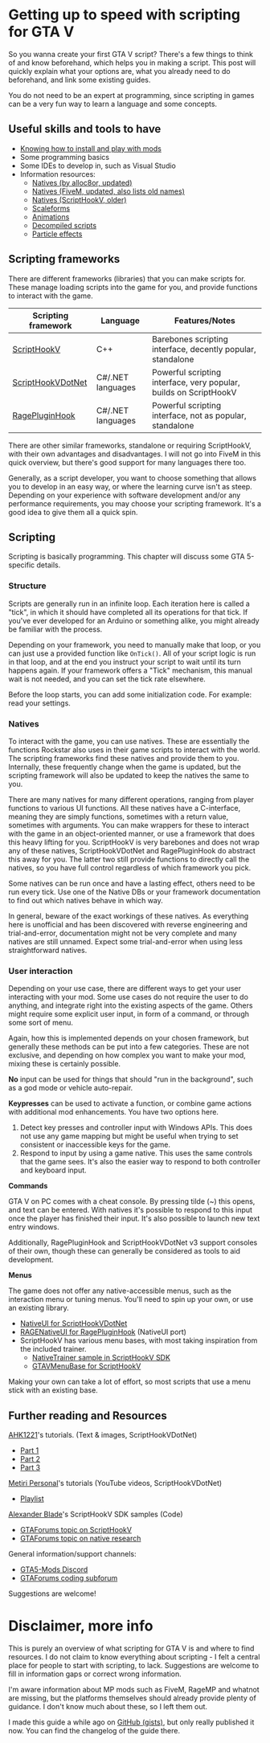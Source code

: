 # Getting up to speed with scripting for GTA V

So you wanna create your first GTA V script? There's a few things to think of and know beforehand, which helps you in making a script. This post will quickly explain what your options are, what you already need to do beforehand, and link some existing guides.

You do not need to be an expert at programming, since scripting in games can be a very fun way to learn a language and some concepts.

## Useful skills and tools to have

* [Knowing how to install and play with mods](https://forums.gta5-mods.com/topic/14693/quick-start-guide-to-modding-grand-theft-auto-v)
* Some programming basics
* Some IDEs to develop in, such as Visual Studio
* Information resources:
  * [Natives (by alloc8or, updated)](https://alloc8or.re/gta5/nativedb/)
  * [Natives (FiveM, updated, also lists old names)](https://runtime.fivem.net/doc/natives/)
  * [Natives (ScriptHookV, older)](http://www.dev-c.com/nativedb/)
  * [Scaleforms](https://www.vespura.com/fivem/scaleform/)
  * [Animations](https://alexguirre.github.io/animations-list/)
  * [Decompiled scripts](https://github.com/root-cause/v-decompiled-scripts)
  * [Particle effects](https://particles.altv.mp/)

## Scripting frameworks

There are different frameworks (libraries) that you can make scripts for. These manage loading scripts into the game for you, and provide functions to interact with the game.

| Scripting framework | Language | Features/Notes |
|---------------------|----------|----------------|
| [ScriptHookV](https://www.dev-c.com/gtav/scripthookv/) | C++ | Barebones scripting interface, decently popular, standalone |
| [ScriptHookVDotNet](https://github.com/crosire/scripthookvdotnet/releases) | C#/.NET languages | Powerful scripting interface, very popular, builds on ScriptHookV |
| [RagePluginHook](https://ragepluginhook.net/) | C#/.NET languages | Powerful scripting interface, not as popular, standalone |

There are other similar frameworks, standalone or requiring ScriptHookV, with their own advantages and disadvantages. I will not go into FiveM in this quick overview, but there's good support for many languages there too.

Generally, as a script developer, you want to choose something that allows you to develop in an easy way, or where the learning curve isn't as steep. Depending on your experience with software development and/or any performance requirements, you may choose your scripting framework. It's a good idea to give them all a quick spin.

## Scripting

Scripting is basically programming. This chapter will discuss some GTA 5-specific details.

### Structure

Scripts are generally run in an infinite loop. Each iteration here is called a "tick", in which it should have completed all its operations for that tick. If you've ever developed for an Arduino or something alike, you might already be familiar with the process.

Depending on your framework, you need to manually make that loop, or you can just use a provided function like `OnTick()`. All of your script logic is run in that loop, and at the end you instruct your script to wait until its turn happens again. If your framework offers a "Tick" mechanism, this manual wait is not needed, and you can set the tick rate elsewhere.

Before the loop starts, you can add some initialization code. For example: read your settings.

### Natives

To interact with the game, you can use natives. These are essentially the functions Rockstar also uses in their game scripts to interact with the world. The scripting frameworks find these natives and provide them to you. Internally, these frequently change when the game is updated, but the scripting framework will also be updated to keep the natives the same to you.

There are many natives for many different operations, ranging from player functions to various UI functions. All these natives have a C-interface, meaning they are simply functions, sometimes with a return value, sometimes with arguments. You can make wrappers for these to interact with the game in an object-oriented manner, or use a framework that does this heavy lifting for you. ScriptHookV is very barebones and does not wrap any of these natives, ScriptHookVDotNet and RagePluginHook do abstract this away for you. The latter two still provide functions to directly call the natives, so you have full control regardless of which framework you pick.

Some natives can be run once and have a lasting effect, others need to be run every tick. Use one of the Native DBs or your framework documentation to find out which natives behave in which way.

In general, beware of the exact workings of these natives. As everything here is unofficial and has been discovered with reverse engineering and trial-and-error, documentation might not be very complete and many natives are still unnamed. Expect some trial-and-error when using less straightforward natives.

### User interaction

Depending on your use case, there are different ways to get your user interacting with your mod. Some use cases do not require the user to do anything, and integrate right into the existing aspects of the game. Others might require some explicit user input, in form of a command, or through some sort of menu.

Again, how this is implemented depends on your chosen framework, but generally these methods can be put into a few categories. These are not exclusive, and depending on how complex you want to make your mod, mixing these is certainly possible.

**No** input can be used for things that should "run in the background", such as a god mode or vehicle auto-repair.

**Keypresses** can be used to activate a function, or combine game actions with additional mod enhancements. You have two options here.

1. Detect key presses and controller input with Windows APIs. This does not use any game mapping but might be useful when trying to set consistent or inaccessible keys for the game.
2. Respond to input by using a game native. This uses the same controls that the game sees. It's also the easier way to respond to both controller and keyboard input.

**Commands**

GTA V on PC comes with a cheat console. By pressing tilde (~) this opens, and text can be entered. With natives it's possible to respond to this input once the player has finished their input. It's also possible to launch new text entry windows.

Additionally, RagePluginHook and ScriptHookVDotNet v3 support consoles of their own, though these can generally be considered as tools to aid development.

**Menus**

The game does not offer any native-accessible menus, such as the interaction menu or tuning menus. You'll need to spin up your own, or use an existing library.

* [NativeUI for ScriptHookVDotNet](https://github.com/Guad/NativeUI/releases/)
* [RAGENativeUI for RagePluginHook](https://github.com/alexguirre/RAGENativeUI/releases) (NativeUI port)
* ScriptHookV has various menu bases, with most taking inspiration from the included trainer.
  * [NativeTrainer sample in ScriptHookV SDK](https://www.dev-c.com/gtav/scripthookv/)
  * [GTAVMenuBase for ScriptHookV](https://github.com/E66666666/GTAVMenuBase)

Making your own can take a lot of effort, so most scripts that use a menu stick with an existing base.

## Further reading and Resources

[AHK1221](https://forums.gta5-mods.com/user/ahk1221)'s tutorials. (Text & images, ScriptHookVDotNet)

* [Part 1](https://forums.gta5-mods.com/topic/6282/net-c-shvdn-modding-basics-and-how-to-start-modding-in-c-part-1)
* [Part 2](https://forums.gta5-mods.com/topic/6442/net-c-shvdn-modding-basics-what-is-ontick-part-2)
* [Part 3](https://forums.gta5-mods.com/topic/7113/net-c-shvdn-modding-basics-vector3s-and-vehicles-manipulation-part-3)


[Metiri Personal](https://www.youtube.com/channel/UCMdBeKmopZBdd3-1n5lOjhA)'s tutorials (YouTube videos, ScriptHookVDotNet)

* [Playlist](https://www.youtube.com/watch?v=PaQZEdES7No&list=PLbhQKmLHe3WVkQx1oO3XZuGcfk0ddzlUt)

[Alexander Blade](https://www.dev-c.com/gtav/scripthookv/)'s ScriptHookV SDK samples (Code)

* [GTAForums topic on ScriptHookV](https://gtaforums.com/topic/788343-script-hook-v/)
* [GTAForums topic on native research](https://gtaforums.com/topic/717612-v-scriptnative-documentation-and-research/)

General information/support channels:

* [GTA5-Mods Discord](https://discordapp.com/invite/HW9bD8k)
* [GTAForums coding subforum](https://gtaforums.com/forum/372-coding/)

Suggestions are welcome!

# Disclaimer, more info

This is purely an overview of what scripting for GTA V is and where to find resources. I do not claim to know everything about scripting - I felt a central place for people to start with scripting, to lack. Suggestions are welcome to fill in information gaps or correct wrong information.

I'm aware information about MP mods such as FiveM, RageMP and whatnot are missing, but the platforms themselves should already provide plenty of guidance. I don't know much about these, so I left them out.

I made this guide a while ago on [GitHub (gists)](https://gist.github.com/E66666666/0678311d913a348bc4fcae0751436a48), but only really published it now. You can find the changelog of the guide there.